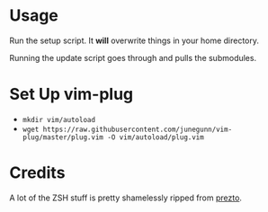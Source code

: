 # Usage

Run the setup script. It __will__ overwrite things in your home directory.

Running the update script goes through and pulls the submodules.

# Set Up vim-plug
* `mkdir vim/autoload`
* `wget https://raw.githubusercontent.com/junegunn/vim-plug/master/plug.vim -O vim/autoload/plug.vim`

# Credits

A lot of the ZSH stuff is pretty shamelessly ripped from [prezto](https://github.com/sorin-ionescu/prezto).
